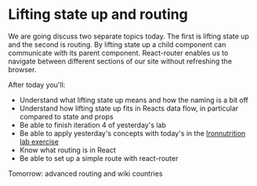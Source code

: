 # Lifting state up and routing

We are going discuss two separate topics today. The first is lifting state up and the second is routing. By lifting state up a child component can communicate with its parent component. React-router enables us to navigate between different sections of our site without refreshing the browser.

After today you'll:

* Understand what lifting state up means and how the naming is a bit off
* Understand how lifting state up fits in Reacts data flow, in particular compared to state and props
* Be able to finish iteration 4 of yesterday's lab
* Be able to apply yesterday's concepts with today's in the <a href="https://github.com/ironhack-labs/lab-react-ironnutrition"> Ironnutrition lab exercise</a>
* Know what routing is in React
* Be able to set up a simple route with react-router

Tomorrow: advanced routing and wiki countries